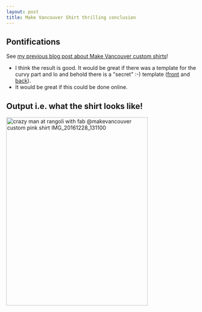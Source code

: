 ```yaml
---
layout: post
title: Make Vancouver Shirt thrilling conclusion
---
```


## Pontifications

See [my previous blog post about Make Vancouver custom shirts](http://rolandtanglao.com/2016/12/25/p1-how-i-made-my-makevancouver-shirt/)!

* I think the result is good. It would be great if there was a template for the curvy part and lo and behold there is a "secret" :-) template ([front](https://www.dropbox.com/s/g7b5cb4lqk6nuxi/Basic-T%20Medium_Front.eps?dl=0) and [back](https://www.dropbox.com/s/69hck8di0n6uuj6/Basic-T%20Medium_back.eps?dl=0)).
* It would be great if this could be done online.

## Output i.e. what the shirt looks like!

<a data-flickr-embed="true"  href="https://www.flickr.com/photos/roland/31799526882/in/datetaken-ff/" title="crazy man at rangoli with fab @makevancouver custom pink shirt IMG_20161228_131100"><img src="https://c3.staticflickr.com/1/450/31799526882_52de520140.jpg" width="375" height="500" alt="crazy man at rangoli with fab @makevancouver custom pink shirt IMG_20161228_131100"></a><script async src="//embedr.flickr.com/assets/client-code.js" charset="utf-8"></script>

